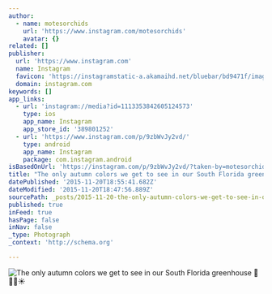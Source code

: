 ```yaml
---
author:
  - name: motesorchids
    url: 'https://www.instagram.com/motesorchids'
    avatar: {}
related: []
publisher:
  url: 'https://www.instagram.com'
  name: Instagram
  favicon: 'https://instagramstatic-a.akamaihd.net/bluebar/bd9471f/images/ico/favicon.ico'
  domain: instagram.com
keywords: []
app_links:
  - url: 'instagram://media?id=1113353842605124573'
    type: ios
    app_name: Instagram
    app_store_id: '389801252'
  - url: 'https://www.instagram.com/p/9zbWvJy2vd/'
    type: android
    app_name: Instagram
    package: com.instagram.android
isBasedOnUrl: 'https://instagram.com/p/9zbWvJy2vd/?taken-by=motesorchids'
title: "The only autumn colors we get to see in our South Florida greenhouse \uD83D\uDE01 \uD83C\uDF41\uD83C\uDF42☀️"
datePublished: '2015-11-20T18:55:41.682Z'
dateModified: '2015-11-20T18:47:56.889Z'
sourcePath: _posts/2015-11-20-the-only-autumn-colors-we-get-to-see-in-our-south-florida-gr.md
published: true
inFeed: true
hasPage: false
inNav: false
_type: Photograph
_context: 'http://schema.org'

---
```

![The only autumn colors we get to see in our South Florida greenhouse  ☀️](https://scontent.cdninstagram.com/hphotos-xft1/t51.2885-15/s640x640/sh0.08/e35/12224404_1626763860918442_2089828160_n.jpg)